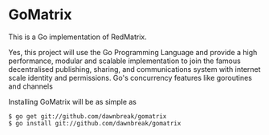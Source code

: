 # GoMatrix

This is a Go implementation of RedMatrix. 

Yes, this project will use the Go Programming Language and provide a high performance, modular and scalable implementation to join the famous decentralised publishing, sharing, and communications system with internet scale identity and permissions.
Go's concurrency features like goroutines and channels

Installing GoMatrix will be as simple as
```
$ go get git://github.com/dawnbreak/gomatrix
$ go install git://github.com/dawnbreak/gomatrix
```
